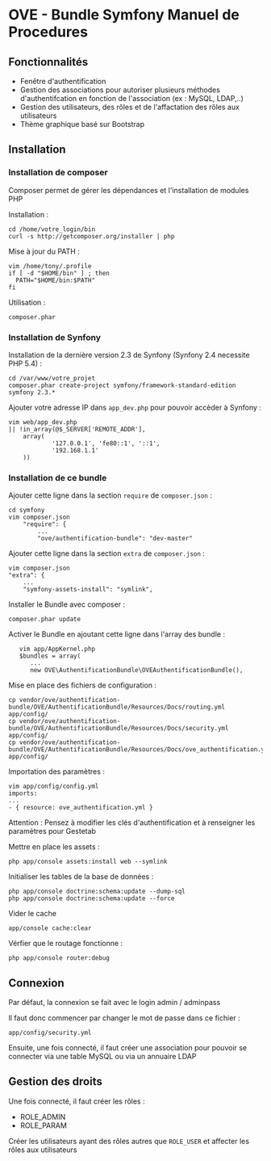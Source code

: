 OVE - Bundle Symfony Manuel de Procedures
=========================



## Fonctionnalités

* Fenêtre d'authentification
* Gestion des associations pour autoriser plusieurs méthodes d'authentifcation en fonction de l'association (ex : MySQL, LDAP,..)
* Gestion des utilisateurs, des rôles et de l'affactation des rôles aux utilisateurs
* Thème graphique basé sur Bootstrap 



## Installation


### Installation de composer

Composer permet de gérer les dépendances et l'installation de modules PHP

Installation : 

    cd /home/votre_login/bin
    curl -s http://getcomposer.org/installer | php

Mise à jour du PATH : 

    vim /home/tony/.profile 
    if [ -d "$HOME/bin" ] ; then
      PATH="$HOME/bin:$PATH"
    fi
    
Utilisation : 

    composer.phar

### Installation de Synfony

Installation de la dernière version 2.3 de Synfony (Synfony 2.4 necessite PHP 5.4) : 

    cd /var/www/votre_projet
    composer.phar create-project symfony/framework-standard-edition symfony 2.3.*


Ajouter votre adresse IP dans `app_dev.php` pour pouvoir accèder à Synfony : 

    vim web/app_dev.php
    || !in_array(@$_SERVER['REMOTE_ADDR'],
        array(
                '127.0.0.1', 'fe80::1', '::1',
                '192.168.1.1'
        ))



### Installation de ce bundle 

Ajouter cette ligne dans la section `require` de `composer.json` :

    cd symfony
    vim composer.json
        "require": {
            ...
            "ove/authentification-bundle": "dev-master"


Ajouter cette ligne dans la section `extra` de `composer.json` :

    vim composer.json
    "extra": {
        ...
        "symfony-assets-install": "symlink",

Installer le Bundle avec composer : 

    composer.phar update

Activer le Bundle en ajoutant cette ligne dans l'array des bundle : 

       vim app/AppKernel.php
       $bundles = array(
          ...
          new OVE\AuthentificationBundle\OVEAuthentificationBundle(),



Mise en place des fichiers de configuration : 

    cp vendor/ove/authentification-bundle/OVE/AuthentificationBundle/Resources/Docs/routing.yml app/config/
    cp vendor/ove/authentification-bundle/OVE/AuthentificationBundle/Resources/Docs/security.yml app/config/
    cp vendor/ove/authentification-bundle/OVE/AuthentificationBundle/Resources/Docs/ove_authentification.yml app/config/


Importation des paramètres : 
    
    vim app/config/config.yml 
    imports:
    ...
    - { resource: ove_authentification.yml }


Attention : Pensez à modifier les clés d'authentification et à renseigner les paramètres pour Gestetab



Mettre en place les assets : 

    php app/console assets:install web --symlink


Initialiser les tables de la base de données : 

    php app/console doctrine:schema:update --dump-sql
    php app/console doctrine:schema:update --force


Vider le cache

    app/console cache:clear


Vérfier que le routage fonctionne : 

    php app/console router:debug



## Connexion

Par défaut, la connexion se fait avec le login admin / adminpass

Il faut donc commencer par changer le mot de passe dans ce fichier : 

    app/config/security.yml

Ensuite, une fois connecté, il faut créer une association pour pouvoir se connecter via une table MySQL ou via un annuaire LDAP




## Gestion des droits

Une fois connecté, il faut créer les rôles : 
  
  * ROLE_ADMIN
  * ROLE_PARAM

Créer les utilisateurs ayant des rôles autres que `ROLE_USER` et affecter les rôles aux utilisateurs
  





